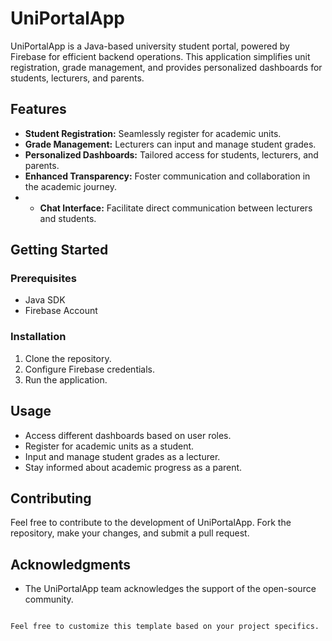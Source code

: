 
# UniPortalApp

UniPortalApp is a Java-based university student portal, powered by Firebase for efficient backend operations. This application simplifies unit registration, grade management, and provides personalized dashboards for students, lecturers, and parents.

## Features
- **Student Registration:** Seamlessly register for academic units.
- **Grade Management:** Lecturers can input and manage student grades.
- **Personalized Dashboards:** Tailored access for students, lecturers, and parents.
- **Enhanced Transparency:** Foster communication and collaboration in the academic journey.
- - **Chat Interface:** Facilitate direct communication between lecturers and students.

## Getting Started

### Prerequisites
- Java SDK
- Firebase Account

### Installation
1. Clone the repository.
2. Configure Firebase credentials.
3. Run the application.

## Usage
- Access different dashboards based on user roles.
- Register for academic units as a student.
- Input and manage student grades as a lecturer.
- Stay informed about academic progress as a parent.

## Contributing
Feel free to contribute to the development of UniPortalApp. Fork the repository, make your changes, and submit a pull request.

## Acknowledgments
- The UniPortalApp team acknowledges the support of the open-source community.
```

Feel free to customize this template based on your project specifics.
